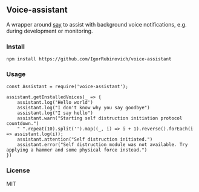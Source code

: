 ## Voice-assistant

A wrapper around [say](say) to assist with background voice notifications, e.g. during development or monitoring.

### Install
	npm install https://github.com/IgorRubinovich/voice-assistant
	
### Usage
	const Assistant = require('voice-assistant');
	
	assistant.getInstalledVoices(_ => {
		assistant.log('Hello world')
		assistant.log("I don't know why you say goodbye")
		assistant.log("I say hello")
		assistant.warn("Starting self distruction initiation protocol countdown.")
		" ".repeat(10).split('').map((_, i) => i + 1).reverse().forEach(i => assistant.log(i));
		assistant.attention("Self distruction initiated.")
		assistant.error("Self distruction module was not available. Try applying a hammer and some physical force instead.")
	})

### License
MIT
